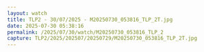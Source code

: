 ```yaml
---
layout: watch
title: TLP2 - 30/07/2025 - M20250730_053816_TLP_2T.jpg
date: 2025-07-30 05:38:16
permalink: /2025/07/30/watch/M20250730_053816_TLP_2
capture: TLP2/2025/202507/20250729/M20250730_053816_TLP_2T.jpg
---
```

